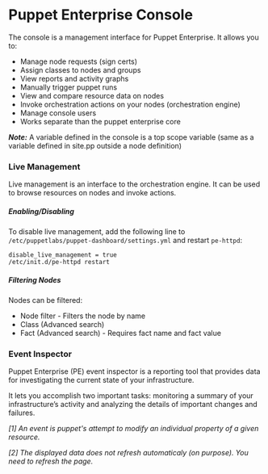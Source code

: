 Puppet Enterprise Console
=========================

The console is a management interface for Puppet Enterprise. It allows you to:
- Manage node requests (sign certs)
- Assign classes to nodes and groups
- View reports and activity graphs
- Manually trigger puppet runs
- View and compare resource data on nodes
- Invoke orchestration actions on your nodes (orchestration engine)
- Manage console users
- Works separate than the puppet enterprise core

***Note:*** A variable defined in the console is a top scope variable (same as a variable defined in site.pp outside a node definition)

### Live Management

Live management is an interface to the orchestration engine. It can be used to browse resources on nodes and invoke actions.

##### Enabling/Disabling

To disable live management, add the following line to `/etc/puppetlabs/puppet-dashboard/settings.yml` and restart `pe-httpd`:

```
disable_live_management = true
/etc/init.d/pe-httpd restart
```

##### Filtering Nodes

Nodes can be filtered:
- Node filter - Filters the node by name
- Class (Advanced search)
- Fact (Advanced search) - Requires fact name and fact value


### Event Inspector

Puppet Enterprise (PE) event inspector is a reporting tool that provides data for investigating the current state of your infrastructure.

It lets you accomplish two important tasks: monitoring a summary of your infrastructure’s activity and analyzing the details of important changes and failures.


*[1] An event is puppet's attempt to modify an individual property of a given resource.*

*[2] The displayed data does not refresh automaticaly (on purpose). You need to refresh the page.*